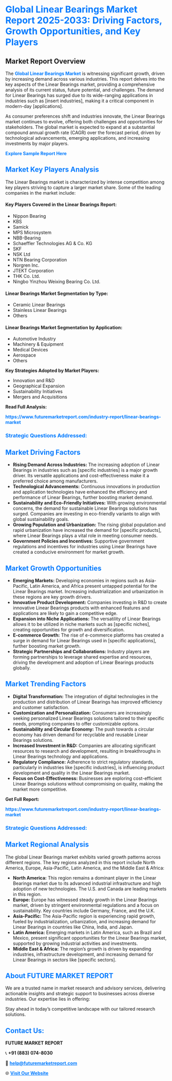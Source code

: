 <h1 style="color: #007BFF;">Global Linear Bearings Market Report 2025-2033: Driving Factors, Growth Opportunities, and Key Players</h1>

<section id="overview">
<h2>Market Report Overview</h2>
<p>The <a href="https://www.futuremarketreport.com/industry-report/linear-bearings-market" style="color: #007BFF; text-decoration: none;"><strong>Global Linear Bearings Market</strong></a> is witnessing significant growth, driven by increasing demand across various industries. This report delves into the key aspects of the Linear Bearings market, providing a comprehensive analysis of its current status, future potential, and challenges. The demand for Linear Bearings has surged due to its wide-ranging applications in industries such as [insert industries], making it a critical component in modern-day [applications].</p>
<p>As consumer preferences shift and industries innovate, the Linear Bearings market continues to evolve, offering both challenges and opportunities for stakeholders. The global market is expected to expand at a substantial compound annual growth rate (CAGR) over the forecast period, driven by technological advancements, emerging applications, and increasing investments by major players.</p>
</section>

<section id="overview">
<p><a href="https://www.futuremarketreport.com/request-sample/reportId=88309" style="color: #007BFF; text-decoration: none;"><strong>Explore Sample Report Here</strong></a></p>
</section>

<section id="key-players">
<h2 style="color: #007BFF;">Market Key Players Analysis</h2>
<p>The Linear Bearings market is characterized by intense competition among key players striving to capture a larger market share. Some of the leading companies in the market include:</p>
<h4>Key Players Covered in the Linear Bearings Report:</h4>
<ul><li>Nippon Bearing</li><li>KBS</li><li>Samick</li><li>MPS Microsystem</li><li>NBB-Bearing</li><li>Schaeffler Technologies AG &amp; Co. KG</li><li>SKF</li><li>NSK Ltd</li><li>NTN Bearing Corporation</li><li>Norgren Inc.</li><li>JTEKT Corporation</li><li>THK Co. Ltd.</li><li>Ningbo Yinzhou Weixing Bearing Co. Ltd.</li></ul>
<h4>Linear Bearings Market Segmentation by Type:</h4>
<ul><li>Ceramic Linear Bearings</li><li>Stainless Linear Bearings</li><li>Others</li></ul>

<h4>Linear Bearings Market Segmentation by Application:</h4>
<ul><li>Automotive Industry</li><li>Machinery &amp; Equipment</li><li>Medical Devices</li><li>Aerospace</li><li>Others</li></ul>
<p><strong>Key Strategies Adopted by Market Players:</strong></p>
<ul>
<li>Innovation and R&D</li>
<li>Geographical Expansion</li>
<li>Sustainability Initiatives</li>
<li>Mergers and Acquisitions</li>
</ul>
</section>

<section>
<p><strong>Read Full Analysis: </strong></p><a href="https://www.futuremarketreport.com/industry-report/linear-bearings-market" style="color: #007BFF; text-decoration: none;"><strong>https://www.futuremarketreport.com/industry-report/linear-bearings-market</strong></a>
<h3 style="color: #007BFF;">Strategic Questions Addressed:</h3>
</section>

<section id="driving-factors">
<h2 style="color: #007BFF;">Market Driving Factors</h2>
<ul>
<li><strong>Rising Demand Across Industries:</strong> The increasing adoption of Linear Bearings in industries such as [specific industries] is a major growth driver. Its versatile applications and cost-effectiveness make it a preferred choice among manufacturers.</li>
<li><strong>Technological Advancements:</strong> Continuous innovations in production and application technologies have enhanced the efficiency and performance of Linear Bearings, further boosting market demand.</li>
<li><strong>Sustainability and Eco-Friendly Initiatives:</strong> With growing environmental concerns, the demand for sustainable Linear Bearings solutions has surged. Companies are investing in eco-friendly variants to align with global sustainability goals.</li>
<li><strong>Growing Population and Urbanization:</strong> The rising global population and rapid urbanization have increased the demand for [specific products], where Linear Bearings plays a vital role in meeting consumer needs.</li>
<li><strong>Government Policies and Incentives:</strong> Supportive government regulations and incentives for industries using Linear Bearings have created a conducive environment for market growth.</li>
</ul>
</section>

<section id="growth-opportunities">
<h2 style="color: #007BFF;">Market Growth Opportunities</h2>
<ul>
<li><strong>Emerging Markets:</strong> Developing economies in regions such as Asia-Pacific, Latin America, and Africa present untapped potential for the Linear Bearings market. Increasing industrialization and urbanization in these regions are key growth drivers.</li>
<li><strong>Innovative Product Development:</strong> Companies investing in R&D to create innovative Linear Bearings products with enhanced features and applications are likely to gain a competitive edge.</li>
<li><strong>Expansion into Niche Applications:</strong> The versatility of Linear Bearings allows it to be utilized in niche markets such as [specific niches], creating opportunities for growth and diversification.</li>
<li><strong>E-commerce Growth:</strong> The rise of e-commerce platforms has created a surge in demand for Linear Bearings used in [specific applications], further boosting market growth.</li>
<li><strong>Strategic Partnerships and Collaborations:</strong> Industry players are forming partnerships to leverage shared expertise and resources, driving the development and adoption of Linear Bearings products globally.</li>
</ul>
</section>

<section id="trending-factors">
<h2 style="color: #007BFF;">Market Trending Factors</h2>
<ul>
<li><strong>Digital Transformation:</strong> The integration of digital technologies in the production and distribution of Linear Bearings has improved efficiency and customer satisfaction.</li>
<li><strong>Customization and Personalization:</strong> Consumers are increasingly seeking personalized Linear Bearings solutions tailored to their specific needs, prompting companies to offer customizable options.</li>
<li><strong>Sustainability and Circular Economy:</strong> The push towards a circular economy has driven demand for recyclable and reusable Linear Bearings solutions.</li>
<li><strong>Increased Investment in R&D:</strong> Companies are allocating significant resources to research and development, resulting in breakthroughs in Linear Bearings technology and applications.</li>
<li><strong>Regulatory Compliance:</strong> Adherence to strict regulatory standards, particularly in industries like [specific industries], is influencing product development and quality in the Linear Bearings market.</li>
<li><strong>Focus on Cost-Effectiveness:</strong> Businesses are exploring cost-efficient Linear Bearings solutions without compromising on quality, making the market more competitive.</li>
</ul>
</section>

<section>
<p><strong>Get Full Report: </strong></p><a href="https://www.futuremarketreport.com/industry-report/linear-bearings-market" style="color: #007BFF; text-decoration: none;"><strong>https://www.futuremarketreport.com/industry-report/linear-bearings-market</strong></a>
<h3 style="color: #007BFF;">Strategic Questions Addressed:</h3>
</section>


<section id="regional-analysis">
<h2 style="color: #007BFF;">Market Regional Analysis</h2>
<p>The global Linear Bearings market exhibits varied growth patterns across different regions. The key regions analyzed in this report include North America, Europe, Asia-Pacific, Latin America, and the Middle East & Africa:</p>
<ul>
<li><strong>North America:</strong> This region remains a dominant player in the Linear Bearings market due to its advanced industrial infrastructure and high adoption of new technologies. The U.S. and Canada are leading markets in this region.</li>
<li><strong>Europe:</strong> Europe has witnessed steady growth in the Linear Bearings market, driven by stringent environmental regulations and a focus on sustainability. Key countries include Germany, France, and the U.K.</li>
<li><strong>Asia-Pacific:</strong> The Asia-Pacific region is experiencing rapid growth, fueled by industrialization, urbanization, and increasing demand for Linear Bearings in countries like China, India, and Japan.</li>
<li><strong>Latin America:</strong> Emerging markets in Latin America, such as Brazil and Mexico, present significant opportunities for the Linear Bearings market, supported by growing industrial activities and investments.</li>
<li><strong>Middle East & Africa:</strong> The region’s growth is driven by expanding industries, infrastructure development, and increasing demand for Linear Bearings in sectors like [specific sectors].</li>
</ul>
</section>

<footer>
<h2 style="color: #007BFF;">About FUTURE MARKET REPORT</h2>
<p>We are a trusted name in market research and advisory services, delivering actionable insights and strategic support to businesses across diverse industries. Our expertise lies in offering:</p>

<p>Stay ahead in today’s competitive landscape with our tailored research solutions.</p>

<h2 style="color: #007BFF;">Contact Us:</h2>
<p><strong>FUTURE MARKET REPORT</strong></p>
<p>📞 <strong>+91 (883) 074-8030</strong></p>
<p>📧 <strong><a href="mailto:help@futuremarketreport.com" style="color: #007BFF;">help@futuremarketreport.com</a></strong></p>
<p>🌐 <strong><a href="https://www.futuremarketreport.com/" style="color: #007BFF;">Visit Our Website</a></strong></p>
</footer>